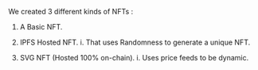 We created 3 different kinds of NFTs :

1. A Basic NFT.

2. IPFS Hosted NFT.
  i. That uses Randomness to generate a unique NFT.

3. SVG NFT (Hosted 100% on-chain).
  i. Uses price feeds to be dynamic.
